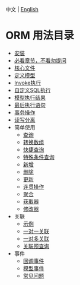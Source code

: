 中文 | [English](./readme_en.md)

# ORM 用法目录

- [安装](install.md)
- [必看章节，不看勿提问](readmes.md)
- [核心文件](core.md)
- [定义模型](definitionModel.md)
- [Invoke执行](invoke.md)
- [自定义SQL执行](customSqlExecution.md)
- [模型执行结果](lastResult.md)
- [最后执行语句](lastQuery.md)
- [事务操作](transactionOperations.md)
- [读写分离](readWriteSeparation.md)
- 简单使用
  - [查询](query.md)
  - [转换数组](toArray.md)
  - [快捷查询](quickQuery.md)
  - [特殊条件查询](specialQuery.md)
  - [新增](add.md)
  - [删除](delete.md)
  - [更新](update.md)
  - [连贯操作](coherentOperation.md)
  - [聚合](aggregation.md)
  - [获取器](getter.md)
  - [修改器](modifier.md)
- 关联
  - [示例](Associat/example.md)
  - [一对一关联](Associat/oneToOneAssociations.md)
  - [一对多关联](Associat/oneToManyAssociations.md)
  - [关联预查询](Associat/preWithQuery.md)
- 事件
  - [回调事件](Event/onQuery.md)
  - [模型事件](Event/model.md)
  - [常见问题](problem.md)
